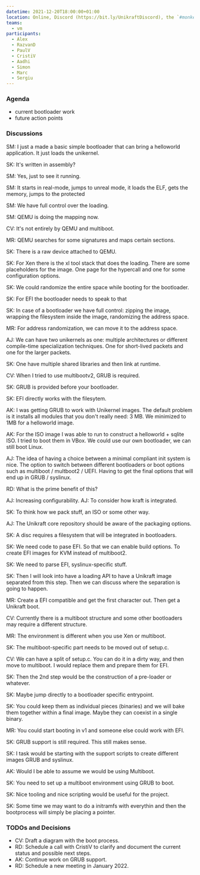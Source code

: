 ```yaml
---
datetime: 2021-12-20T18:00:00+01:00
location: Online, Discord (https://bit.ly/UnikraftDiscord), the `#monkey-business` voice channel
teams:
  - vm
participants:
  - Alex
  - RazvanD
  - PaulV
  - CristiV
  - Aadhi
  - Simon
  - Marc
  - Sergiu
---
```


### Agenda

* current bootloader work
* future action points

### Discussions

SM: I just a made a basic simple bootloader that can bring a helloworld application. It just loads the unikernel.

SK: It's written in assembly?

SM: Yes, just to see it running.

SM: It starts in real-mode, jumps to unreal mode, it loads the ELF, gets the memory, jumps to the protected 

SM: We have full control over the loading.

SM: QEMU is doing the mapping now.

CV: It's not entirely by QEMU and multiboot.

MR: QEMU searches for some signatures and maps certain sections.

SK: There is a raw device attached to QEMU.

SK: For Xen there is the xl tool stack that does the loading. There are some placeholders for the image. One page for the hypercall and one for some configuration options.

SK: We could randomize the entire space while booting for the bootloader.

SK: For EFI the bootloader needs to speak to that 

SK: In case of a bootloader we have full control: zipping the image, wrapping the filesystem inside the image, randomizing the address space.

MR: For address randomization, we can move it to the address space.

AJ: We can have two unikernels as one: multiple architectures or different compile-time specialization techniques. One for short-lived packets and one for the larger packets.

SK: One have multiple shared libraries and then link at runtime.

CV: When I tried to use multibootv2, GRUB is required.

SK: GRUB is provided before your bootloader.

SK: EFI directly works with the filesytem.

AK: I was getting GRUB to work with Unikernel images.
The default problem is it installs all modules that you don't really need: 3 MB.
We minimized to 1MB for a helloworld image.

AK: For the ISO image I was able to run to construct a helloworld + sqlite ISO.
I tried to boot them in VBox.
We could use our own bootloader, we can still boot Linux.

AJ: The idea of having a choice between a minimal compliant init system is nice. The option to switch between different bootloaders or boot options such as multiboot / multboot2 / UEFI. Having to get the final options that will end up in GRUB / syslinux.

RD: What is the prime benefit of this?

AJ: Increasing configurability.
AJ: To consider how kraft is integrated.

SK: To think how we pack stuff, an ISO or some other way.

AJ: The Unikraft core repository should be aware of the packaging options.

SK: A disc requires a filesystem that will be integrated in bootloaders.

SK: We need code to pase EFI. So that we can enable build options. To create EFI images for KVM instead of multiboot2.

SK: We need to parse EFI, syslinux-specific stuff.

SK: Then I will look into have a loading API to have a Unikraft image separated from this step. Then we can discuss where the separation is going to happen.

MR: Create a EFI compatible and get the first character out. Then get a Unikraft boot.

CV: Currently there is a multiboot structure and some other bootloaders may require a different structure.

MR: The environment is different when you use Xen or multiboot.

SK: The multiboot-specific part needs to be moved out of setup.c.

CV: We can have a split of setup.c. You can do it in a dirty way, and then move to multiboot. I would replace them and prepare them for EFI.

SK: Then the 2nd step would be the construction of a pre-loader or whatever.

SK: Maybe jump directly to a bootloader specific entrypoint.

SK: You could keep them as individual pieces (binaries) and we will bake them together within a final image. Maybe they can coexist in a single binary.

MR: You could start booting in v1 and someone else could work with EFI.

SK: GRUB support is still required. This still makes sense.

SK: I task would be starting with the support scripts to create different images GRUB and syslinux.

AK: Would I be able to assume we would be using Multiboot.

SK: You need to set up a multiboot environment using GRUB to boot.

SK: Nice tooling and nice scripting would be useful for the project.

SK: Some time we may want to do a initramfs with everythin and then the bootprocess will simply be placing a pointer.

### TODOs and Decisions

* CV: Draft a diagram with the boot process.
* RD: Schedule a call with CristiV to clarify and document the current status and possible next steps.
* AK: Continue work on GRUB support.
* RD: Schedule a new meeting in January 2022.
